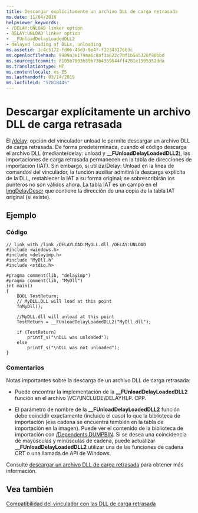 ```yaml
---
title: Descargar explícitamente un archivo DLL de carga retrasada
ms.date: 11/04/2016
helpviewer_keywords:
- /DELAY:UNLOAD linker option
- DELAY:UNLOAD linker option
- __FUnloadDelayLoadedDLL2
- delayed loading of DLLs, unloading
ms.assetid: 1c4c5172-fd06-45d3-9e4f-f12343176b3c
ms.openlocfilehash: 9909a3e179aa6c0af3a622c7bf1b545326f90bbd
ms.sourcegitcommit: 8105b7003b89b73b4359644ff4281e1595352dda
ms.translationtype: MT
ms.contentlocale: es-ES
ms.lasthandoff: 03/14/2019
ms.locfileid: "57818445"
---
```

# <a name="explicitly-unloading-a-delay-loaded-dll"></a>Descargar explícitamente un archivo DLL de carga retrasada

El [/delay](delay-delay-load-import-settings.md): opción del vinculador unload le permite descargar un archivo DLL de carga retrasada. De forma predeterminada, cuando el código descarga el archivo DLL (mediante/delay: unload y **__FUnloadDelayLoadedDLL2**), las importaciones de carga retrasada permanecen en la tabla de direcciones de importación (IAT). Sin embargo, si utiliza/Delay: Unload en la línea de comandos del vinculador, la función auxiliar admitirá la descarga explícita de la DLL, restablecer la IAT a su forma original; se sobrescribirán los punteros no son válidos ahora. La tabla IAT es un campo en el [ImgDelayDescr](calling-conventions-parameters-and-return-type.md) que contiene la dirección de una copia de la tabla IAT original (si existe).

## <a name="example"></a>Ejemplo

### <a name="code"></a>Código

```
// link with /link /DELAYLOAD:MyDLL.dll /DELAY:UNLOAD
#include <windows.h>
#include <delayimp.h>
#include "MyDll.h"
#include <stdio.h>

#pragma comment(lib, "delayimp")
#pragma comment(lib, "MyDll")
int main()
{
    BOOL TestReturn;
    // MyDLL.DLL will load at this point
    fnMyDll();

    //MyDLL.dll will unload at this point
    TestReturn = __FUnloadDelayLoadedDLL2("MyDll.dll");

    if (TestReturn)
        printf_s("\nDLL was unloaded");
    else
        printf_s("\nDLL was not unloaded");
}
```

### <a name="comments"></a>Comentarios

Notas importantes sobre la descarga de un archivo DLL de carga retrasada:

- Puede encontrar la implementación de la **__FUnloadDelayLoadedDLL2** función en el archivo \VC7\INCLUDE\DELAYHLP. CPP.

- El parámetro de nombre de la **__FUnloadDelayLoadedDLL2** función debe coincidir exactamente (incluido el caso) lo que la biblioteca de importación (esa cadena se encuentra también en la tabla de importación en la imagen). Puede ver el contenido de la biblioteca de importación con [/Dependents DUMPBIN](dependents.md). Si se desea una coincidencia de mayúsculas y minúsculas de cadena, puede actualizar **__FUnloadDelayLoadedDLL2** utilizar una de las funciones de cadena CRT o una llamada de API de Windows.

Consulte [descargar un archivo DLL de carga retrasada](unloading-a-delay-loaded-dll.md) para obtener más información.

## <a name="see-also"></a>Vea también

[Compatibilidad del vinculador con las DLL de carga retrasada](linker-support-for-delay-loaded-dlls.md)
